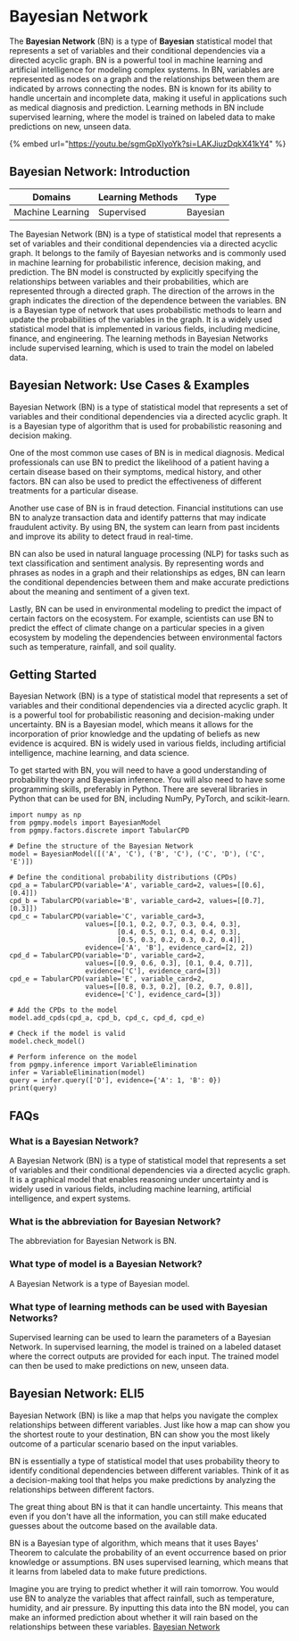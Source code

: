# Bayesian Network

The **Bayesian Network** (BN) is a type of **Bayesian** statistical model that represents a set of variables and their conditional dependencies via a directed acyclic graph. BN is a powerful tool in machine learning and artificial intelligence for modeling complex systems. In BN, variables are represented as nodes on a graph and the relationships between them are indicated by arrows connecting the nodes. BN is known for its ability to handle uncertain and incomplete data, making it useful in applications such as medical diagnosis and prediction. Learning methods in BN include supervised learning, where the model is trained on labeled data to make predictions on new, unseen data.

{% embed url="https://youtu.be/sgmGpXIyoYk?si=LAKJiuzDqkX41kY4" %}

## Bayesian Network: Introduction

| Domains          | Learning Methods | Type     |
| ---------------- | ---------------- | -------- |
| Machine Learning | Supervised       | Bayesian |

The Bayesian Network (BN) is a type of statistical model that represents a set of variables and their conditional dependencies via a directed acyclic graph. It belongs to the family of Bayesian networks and is commonly used in machine learning for probabilistic inference, decision making, and prediction. The BN model is constructed by explicitly specifying the relationships between variables and their probabilities, which are represented through a directed graph. The direction of the arrows in the graph indicates the direction of the dependence between the variables. BN is a Bayesian type of network that uses probabilistic methods to learn and update the probabilities of the variables in the graph. It is a widely used statistical model that is implemented in various fields, including medicine, finance, and engineering. The learning methods in Bayesian Networks include supervised learning, which is used to train the model on labeled data.

## Bayesian Network: Use Cases & Examples

Bayesian Network (BN) is a type of statistical model that represents a set of variables and their conditional dependencies via a directed acyclic graph. It is a Bayesian type of algorithm that is used for probabilistic reasoning and decision making.

One of the most common use cases of BN is in medical diagnosis. Medical professionals can use BN to predict the likelihood of a patient having a certain disease based on their symptoms, medical history, and other factors. BN can also be used to predict the effectiveness of different treatments for a particular disease.

Another use case of BN is in fraud detection. Financial institutions can use BN to analyze transaction data and identify patterns that may indicate fraudulent activity. By using BN, the system can learn from past incidents and improve its ability to detect fraud in real-time.

BN can also be used in natural language processing (NLP) for tasks such as text classification and sentiment analysis. By representing words and phrases as nodes in a graph and their relationships as edges, BN can learn the conditional dependencies between them and make accurate predictions about the meaning and sentiment of a given text.

Lastly, BN can be used in environmental modeling to predict the impact of certain factors on the ecosystem. For example, scientists can use BN to predict the effect of climate change on a particular species in a given ecosystem by modeling the dependencies between environmental factors such as temperature, rainfall, and soil quality.

## Getting Started

Bayesian Network (BN) is a type of statistical model that represents a set of variables and their conditional dependencies via a directed acyclic graph. It is a powerful tool for probabilistic reasoning and decision-making under uncertainty. BN is a Bayesian model, which means it allows for the incorporation of prior knowledge and the updating of beliefs as new evidence is acquired. BN is widely used in various fields, including artificial intelligence, machine learning, and data science.

To get started with BN, you will need to have a good understanding of probability theory and Bayesian inference. You will also need to have some programming skills, preferably in Python. There are several libraries in Python that can be used for BN, including NumPy, PyTorch, and scikit-learn.

```
import numpy as np
from pgmpy.models import BayesianModel
from pgmpy.factors.discrete import TabularCPD

# Define the structure of the Bayesian Network
model = BayesianModel([('A', 'C'), ('B', 'C'), ('C', 'D'), ('C', 'E')])

# Define the conditional probability distributions (CPDs)
cpd_a = TabularCPD(variable='A', variable_card=2, values=[[0.6], [0.4]])
cpd_b = TabularCPD(variable='B', variable_card=2, values=[[0.7], [0.3]])
cpd_c = TabularCPD(variable='C', variable_card=3, 
                   values=[[0.1, 0.2, 0.7, 0.3, 0.4, 0.3],
                           [0.4, 0.5, 0.1, 0.4, 0.4, 0.3],
                           [0.5, 0.3, 0.2, 0.3, 0.2, 0.4]],
                   evidence=['A', 'B'], evidence_card=[2, 2])
cpd_d = TabularCPD(variable='D', variable_card=2, 
                   values=[[0.9, 0.6, 0.3], [0.1, 0.4, 0.7]],
                   evidence=['C'], evidence_card=[3])
cpd_e = TabularCPD(variable='E', variable_card=2, 
                   values=[[0.8, 0.3, 0.2], [0.2, 0.7, 0.8]],
                   evidence=['C'], evidence_card=[3])

# Add the CPDs to the model
model.add_cpds(cpd_a, cpd_b, cpd_c, cpd_d, cpd_e)

# Check if the model is valid
model.check_model()

# Perform inference on the model
from pgmpy.inference import VariableElimination
infer = VariableElimination(model)
query = infer.query(['D'], evidence={'A': 1, 'B': 0})
print(query)

```

## FAQs

### What is a Bayesian Network?

A Bayesian Network (BN) is a type of statistical model that represents a set of variables and their conditional dependencies via a directed acyclic graph. It is a graphical model that enables reasoning under uncertainty and is widely used in various fields, including machine learning, artificial intelligence, and expert systems.

### What is the abbreviation for Bayesian Network?

The abbreviation for Bayesian Network is BN.

### What type of model is a Bayesian Network?

A Bayesian Network is a type of Bayesian model.

### What type of learning methods can be used with Bayesian Networks?

Supervised learning can be used to learn the parameters of a Bayesian Network. In supervised learning, the model is trained on a labeled dataset where the correct outputs are provided for each input. The trained model can then be used to make predictions on new, unseen data.

## Bayesian Network: ELI5

Bayesian Network (BN) is like a map that helps you navigate the complex relationships between different variables. Just like how a map can show you the shortest route to your destination, BN can show you the most likely outcome of a particular scenario based on the input variables.

BN is essentially a type of statistical model that uses probability theory to identify conditional dependencies between different variables. Think of it as a decision-making tool that helps you make predictions by analyzing the relationships between different factors.

The great thing about BN is that it can handle uncertainty. This means that even if you don't have all the information, you can still make educated guesses about the outcome based on the available data.

BN is a Bayesian type of algorithm, which means that it uses Bayes' Theorem to calculate the probability of an event occurrence based on prior knowledge or assumptions. BN uses supervised learning, which means that it learns from labeled data to make future predictions.

Imagine you are trying to predict whether it will rain tomorrow. You would use BN to analyze the variables that affect rainfall, such as temperature, humidity, and air pressure. By inputting this data into the BN model, you can make an informed prediction about whether it will rain based on the relationships between these variables. [Bayesian Network](https://serp.ai/bayesian-network/)
